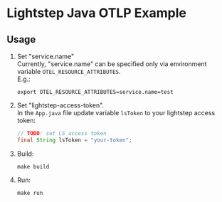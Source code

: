 # Lightstep Java OTLP Example

## Usage
1. Set "service.name"  
    Currently, "service.name" can be specified only via environment variable `OTEL_RESOURCE_ATTRIBUTES`.  
    E.g.:
    ```shell script
    export OTEL_RESOURCE_ATTRIBUTES=service.name=test
    ```
1. Set "lightstep-access-token".  
    In the `App.java` file update variable `lsToken` to your lightstep access token:
    ```java
    // TODO: set LS access token
    final String lsToken = "your-token";
    ```
1. Build:
    ```shell script
    make build
    ```
1. Run:
    ```shell script
    make run
    ```   